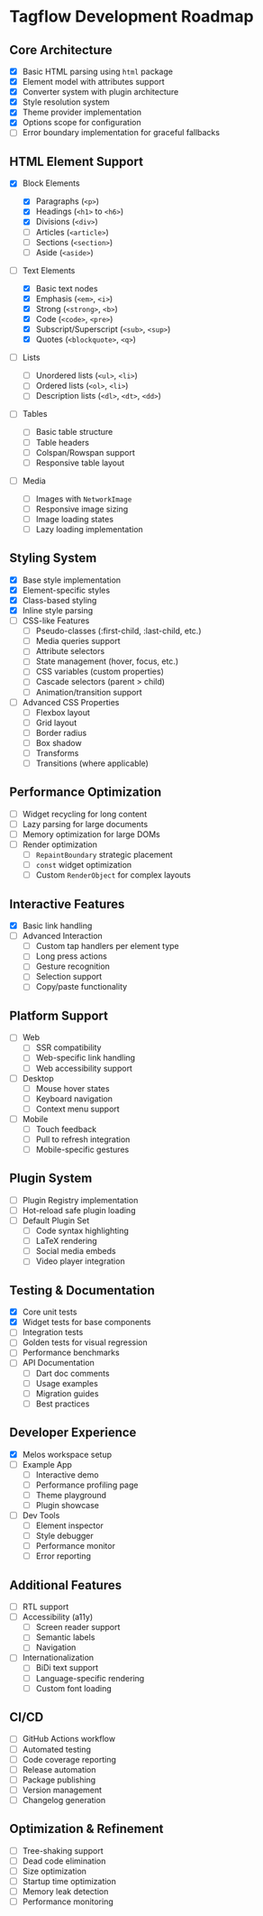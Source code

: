 # Tagflow Development Roadmap

## Core Architecture

- [x] Basic HTML parsing using `html` package
- [x] Element model with attributes support
- [x] Converter system with plugin architecture
- [x] Style resolution system
- [x] Theme provider implementation
- [x] Options scope for configuration
- [ ] Error boundary implementation for graceful fallbacks

## HTML Element Support

- [x] Block Elements

  - [x] Paragraphs (`<p>`)
  - [x] Headings (`<h1>` to `<h6>`)
  - [x] Divisions (`<div>`)
  - [ ] Articles (`<article>`)
  - [ ] Sections (`<section>`)
  - [ ] Aside (`<aside>`)

- [ ] Text Elements

  - [x] Basic text nodes
  - [x] Emphasis (`<em>`, `<i>`)
  - [x] Strong (`<strong>`, `<b>`)
  - [x] Code (`<code>`, `<pre>`)
  - [x] Subscript/Superscript (`<sub>`, `<sup>`)
  - [x] Quotes (`<blockquote>`, `<q>`)

- [ ] Lists

  - [ ] Unordered lists (`<ul>`, `<li>`)
  - [ ] Ordered lists (`<ol>`, `<li>`)
  - [ ] Description lists (`<dl>`, `<dt>`, `<dd>`)

- [ ] Tables

  - [ ] Basic table structure
  - [ ] Table headers
  - [ ] Colspan/Rowspan support
  - [ ] Responsive table layout

- [ ] Media
  - [ ] Images with `NetworkImage`
  - [ ] Responsive image sizing
  - [ ] Image loading states
  - [ ] Lazy loading implementation

## Styling System

- [x] Base style implementation
- [x] Element-specific styles
- [x] Class-based styling
- [x] Inline style parsing
- [ ] CSS-like Features
  - [ ] Pseudo-classes (:first-child, :last-child, etc.)
  - [ ] Media queries support
  - [ ] Attribute selectors
  - [ ] State management (hover, focus, etc.)
  - [ ] CSS variables (custom properties)
  - [ ] Cascade selectors (parent > child)
  - [ ] Animation/transition support
- [ ] Advanced CSS Properties
  - [ ] Flexbox layout
  - [ ] Grid layout
  - [ ] Border radius
  - [ ] Box shadow
  - [ ] Transforms
  - [ ] Transitions (where applicable)

## Performance Optimization

- [ ] Widget recycling for long content
- [ ] Lazy parsing for large documents
- [ ] Memory optimization for large DOMs
- [ ] Render optimization
  - [ ] `RepaintBoundary` strategic placement
  - [ ] `const` widget optimization
  - [ ] Custom `RenderObject` for complex layouts

## Interactive Features

- [x] Basic link handling
- [ ] Advanced Interaction
  - [ ] Custom tap handlers per element type
  - [ ] Long press actions
  - [ ] Gesture recognition
  - [ ] Selection support
  - [ ] Copy/paste functionality

## Platform Support

- [ ] Web
  - [ ] SSR compatibility
  - [ ] Web-specific link handling
  - [ ] Web accessibility support
- [ ] Desktop
  - [ ] Mouse hover states
  - [ ] Keyboard navigation
  - [ ] Context menu support
- [ ] Mobile
  - [ ] Touch feedback
  - [ ] Pull to refresh integration
  - [ ] Mobile-specific gestures

## Plugin System

- [ ] Plugin Registry implementation
- [ ] Hot-reload safe plugin loading
- [ ] Default Plugin Set
  - [ ] Code syntax highlighting
  - [ ] LaTeX rendering
  - [ ] Social media embeds
  - [ ] Video player integration

## Testing & Documentation

- [x] Core unit tests
- [x] Widget tests for base components
- [ ] Integration tests
- [ ] Golden tests for visual regression
- [ ] Performance benchmarks
- [ ] API Documentation
  - [ ] Dart doc comments
  - [ ] Usage examples
  - [ ] Migration guides
  - [ ] Best practices

## Developer Experience

- [x] Melos workspace setup
- [ ] Example App
  - [ ] Interactive demo
  - [ ] Performance profiling page
  - [ ] Theme playground
  - [ ] Plugin showcase
- [ ] Dev Tools
  - [ ] Element inspector
  - [ ] Style debugger
  - [ ] Performance monitor
  - [ ] Error reporting

## Additional Features

- [ ] RTL support
- [ ] Accessibility (a11y)
  - [ ] Screen reader support
  - [ ] Semantic labels
  - [ ] Navigation
- [ ] Internationalization
  - [ ] BiDi text support
  - [ ] Language-specific rendering
  - [ ] Custom font loading

## CI/CD

- [ ] GitHub Actions workflow
- [ ] Automated testing
- [ ] Code coverage reporting
- [ ] Release automation
- [ ] Package publishing
- [ ] Version management
- [ ] Changelog generation

## Optimization & Refinement

- [ ] Tree-shaking support
- [ ] Dead code elimination
- [ ] Size optimization
- [ ] Startup time optimization
- [ ] Memory leak detection
- [ ] Performance monitoring
